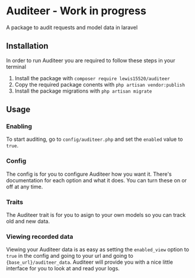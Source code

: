 # Auditeer - Work in progress
A package to audit requests and model data in laravel

## Installation
In order to run Auditeer you are required to follow these steps in your terminal

1. Install the package with ```composer require lewis15520/auditeer```
2. Copy the required package conents with ```php artisan vendor:publish```
3. Install the package migrations with ```php artisan migrate```

## Usage
### Enabling
To start auditing, go to ```config/auditeer.php``` and set the ```enabled``` value to ```true```.

### Config
The config is for you to configure Auditeer how you want it. There's documentation for each option and what it does. You can turn these on or off at any time.

### Traits
The Auditeer trait is for you to asign to your own models so you can track old and new data. 

### Viewing recorded data
Viewing your Auditeer data is as easy as setting the ```enabled_view``` option to ```true``` in the config and going to your url and going to ```{base_url}/auditeer_data```. Auditeer will provide you with a nice little interface for you to look at and read your logs.
